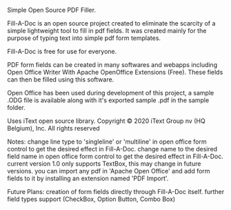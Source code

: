 Simple Open Source PDF Filler.

Fill-A-Doc is an open source project created to eliminate the scarcity of a simple lightweight tool to fill in pdf fields.
It was created mainly for the purpose of typing text into simple pdf form templates.

Fill-A-Doc is free for use for everyone.

PDF form fields can be created in many softwares and webapps including Open Office Writer With Apache OpenOffice Extensions (Free).
These fields can then be filled using this software.

Open Office has been used during development of this project, a sample .ODG file is available along with it's exported sample .pdf in the sample folder.

Uses iText open source library.
Copyright © 2020 iText Group nv (HQ Belgium), Inc. All rights reserved


Notes:
change line type to 'singleline' or 'multiline' in open office form control to get the desired effect in Fill-A-Doc.
change name to the desired field name in open office form control to get the desired effect in Fill-A-Doc.
current version 1.0 only supports TextBox, this may change in future versions.
you can import any pdf in 'Apache Open Office' and add form fields to it by installing an extension named 'PDF Import'.

Future Plans:
creation of form fields directly through Fill-A-Doc itself.
further field types support (CheckBox, Option Button, Combo Box)